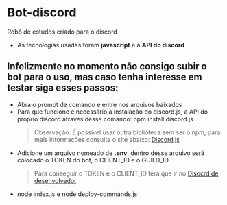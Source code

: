 # Bot-discord
Robô de estudos criado para o discord
- As tecnologias usadas foram **javascript** e a **API do discord**
## Infelizmente no momento não consigo subir o bot para o uso, mas caso tenha interesse em testar siga esses passos:
- Abra o prompt de comando e entre nos arquivos baixados
- Para que funcione é necessário a instalação do discord.js, a API do próprio discord através desse comando: npm install discord.js
  > Observação: É possível usar outra biblioteca sem ser o npm, para mais informações consulte o site abaixo:
  [Discord.js](https://discord.js.org/docs/packages/discord.js/14.14.1)
- Adicione um arquivo nomeado de **.env**, dentro desse arquivo será colocado o TOKEN do bot, o CLIENT_ID e o GUILD_ID
  > Para conseguir o TOKEN e o CLIENT_ID terá que ir no [Disocrd de desenvolvedor](https://discord.com/developers/applications)
- node index.js e node deploy-commands.js
